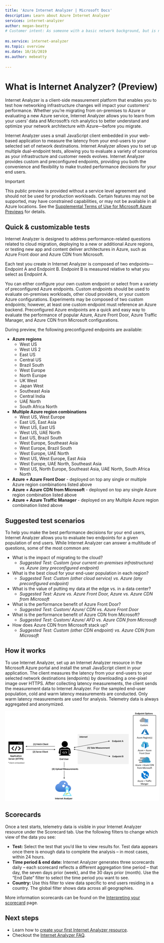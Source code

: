 ```yaml
---
title: 'Azure Internet Analyzer | Microsoft Docs'
description: Learn about Azure Internet Analyzer
services: internet-analyzer
author: megan-beatty
# Customer intent: As someone with a basic network background, but is new to Azure, I want to understand the capabilities of Azure Internet analyzer so that I can test app and content delivery architectures in Azure. 

ms.service: internet-analyzer
ms.topic: overview
ms.date: 10/16/2019
ms.author: mebeatty

---
```

# What is Internet Analyzer? (Preview)

Internet Analyzer is a client-side measurement platform that enables you to test how networking infrastructure changes will impact your customers’ performance. Whether you’re migrating from on-premises to Azure or evaluating a new Azure service, Internet Analyzer allows you to learn from your users’ data and Microsoft’s rich analytics to better understand and optimize your network architecture with Azure—before you migrate.

Internet Analyzer uses a small JavaScript client embedded in your web-based application to measure the latency from your end-users to your selected set of network destinations. Internet Analyzer allows you to set up multiple dual-endpoint tests, allowing you to evaluate a variety of scenarios as your infrastructure and customer needs evolves. Internet Analyzer provides custom and preconfigured endpoints, providing you both the convenience and flexibility to make trusted performance decisions for your end users. 


> [!IMPORTANT]
> This public preview is provided without a service level agreement and should not be used for production workloads. Certain features may not be supported, may have constrained capabilities, or may not be available in all Azure locations. See the [Supplemental Terms of Use for Microsoft Azure Previews](https://azure.microsoft.com/support/legal/preview-supplemental-terms/) for details.
>

## Quick & customizable tests

Internet Analyzer is designed to address performance-related questions related to cloud migration, deploying to a new or additional Azure regions, or testing new app and content deliver architectures in Azure, such as Azure Front door and Azure CDN from Microsoft. 

Each test you create in Internet Analyzer is composed of two endpoints—Endpoint A and Endpoint B. Endpoint B is measured relative to what you select as Endpoint A. 

You can either configure your own custom endpoint or select from a variety of preconfigured Azure endpoints. Custom endpoints should be used to evaluate on-premises workloads, other cloud providers, or your custom Azure configurations. Experiments may be composed of two custom endpoints; however, at least one custom endpoint must reference an Azure backend. Preconfigured Azure endpoints are a quick and easy way to evaluate the performance of popular Azure, Azure Front Door, Azure Traffic Manager, and Azure CDN from Microsoft configurations. 

During preview, the following preconfigured endpoints are available: 

* **Azure regions**
    * West US 
    * West US 2
    * East US
    * Central US
    * Brazil South
    * West Europe
    * North Europe 
    * UK West 
    * Japan West
    * Southeast Asia
    * Central India
    * UAE North
    * South Africa North
* **Multiple Azure region combinations** 
    * West US, West Europe 
    * East US, East Asia 
    * West US, East US 
    * West US, UAE North
    * East US, Brazil South 
    * West Europe, Southeast Asia 
    * West Europe, Brazil South
    * West Europe, UAE North
    * West US, West Europe, East Asia
    * West Europe, UAE North, Southeast Asia
    * West US, North Europe, Southeast Asia, UAE North, South Africa North 
* **Azure + Azure Front Door** - deployed on top any single or multiple Azure region combinations listed above
* **Azure + Azure CDN from Microsoft** - deployed on top any single Azure region combination listed above
* **Azure + Azure Traffic Manager** - deployed on any Multiple Azure region combination listed above

## Suggested test scenarios 

To help you make the best performance decisions for your end users, Internet Analyzer allows you to evaluate two endpoints for a given population of end users. While Internet Analyzer can answer a multitude of questions, some of the most common are: 
* What is the impact of migrating to the cloud? 
    * *Suggested Test: Custom (your current on-premises infrastructure) vs. Azure (any preconfigured endpoint)*
* What is the best cloud for your end-user population in each region? 
    *  *Suggested Test: Custom (other cloud service) vs. Azure (any preconfigured endpoint)*
* What is the value of putting my data at the edge vs. in a data center? 
    *  *Suggested Test: Azure vs. Azure Front Door, Azure vs. Azure CDN from Microsoft*
* What is the performance benefit of Azure Front Door?
    *  *Suggested Test: Custom/ Azure/ CDN vs. Azure Front Door*
* What is the performance benefit of Azure CDN from Microsoft? 
    *  *Suggested Test: Custom/ Azure/ AFD vs. Azure CDN from Microsoft*
* How does Azure CDN from Microsoft stack up? 
    *  *Suggested Test: Custom (other CDN endpoint) vs. Azure CDN from Microsoft*

## How it works

To use Internet Analyzer, set up an Internet Analyzer resource in the Microsoft Azure portal and install the small JavaScript client in your application. The client measures the latency from your end-users to your selected network destinations (endpoints) by downloading a one-pixel image over HTTPS. After collecting latency measurements, the client sends the measurement data to Internet Analyzer.
For the sampled end-user population, cold and warm latency measurements are conducted. Only warm latency measurements are used for analysis. Telemetry data is always aggregated and anonymized. 

![architecture](./media/ia-overview/architecture.png)


## Scorecards 

Once a test starts, telemetry data is visible in your Internet Analyzer resource under the Scorecard tab. Use the following filters to change which view of the data you see: 

* **Test:** Select the test that you’d like to view results for. Test data appears once there is enough data to complete the analysis – in most cases, within 24 hours. 
* **Time period & end date:** Internet Analyzer generates three scorecards daily – each scorecard reflects a different aggregation time period – that day, the seven days prior (week), and the 30 days prior (month). Use the “End Date” filter to select the time period you want to see. 
* **Country:** Use this filter to view data specific to end users residing in a country. The global filter shows data across all geographies.  

More information scorecards can be found on the [Interpreting your scorecard](internet-analyzer-scorecard.md) page. 


## Next steps

* Learn how to [create your first Internet Analyzer resource](internet-analyzer-create-test-portal.md).
* Checkout the [Internet Analyzer FAQ](internet-analyzer-faq.md). 
